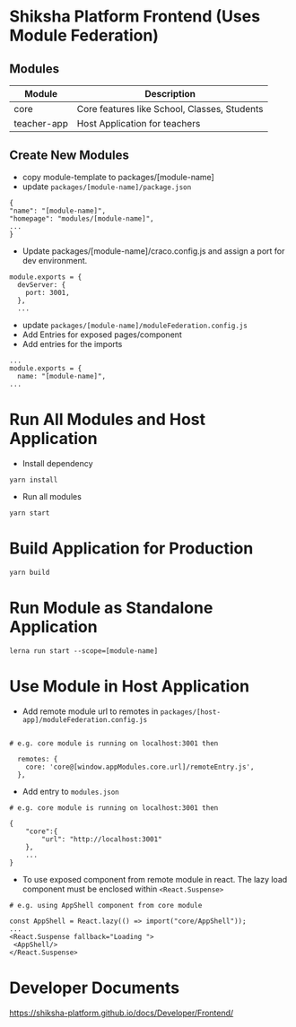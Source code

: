 # Shiksha Platform Frontend (Uses Module Federation)

## Modules

| Module      | Description                                  |
| ----------- | -------------------------------------------- |
| core        | Core features like School, Classes, Students |
| teacher-app | Host Application for teachers                |

## Create New Modules

- copy module-template to packages/[module-name]
- update `packages/[module-name]/package.json`

```
{
"name": "[module-name]",
"homepage": "modules/[module-name]",
...
}
```

- Update packages/[module-name]/craco.config.js and assign a port for dev environment.

```
module.exports = {
  devServer: {
    port: 3001,
  },
  ...
```

- update `packages/[module-name]/moduleFederation.config.js `
- Add Entries for exposed pages/component
- Add entries for the imports

```
...
module.exports = {
  name: "[module-name]",
...

```

# Run All Modules and Host Application

- Install dependency

```
yarn install
```

- Run all modules

```
yarn start
```

# Build Application for Production

```
yarn build

```

# Run Module as Standalone Application

```
lerna run start --scope=[module-name]

```

# Use Module in Host Application

- Add remote module url to remotes in `packages/[host-app]/moduleFederation.config.js `

```

# e.g. core module is running on localhost:3001 then

  remotes: {
    core: 'core@[window.appModules.core.url]/remoteEntry.js',
  },
```

- Add entry to `modules.json`

```
# e.g. core module is running on localhost:3001 then

{
    "core":{
        "url": "http://localhost:3001"
    },
    ...
}
```

- To use exposed component from remote module in react.
  The lazy load component must be enclosed within `<React.Suspense>`

```
# e.g. using AppShell component from core module

const AppShell = React.lazy(() => import("core/AppShell"));
...
<React.Suspense fallback="Loading ">
 <AppShell/>
</React.Suspense>
```

# Developer Documents

https://shiksha-platform.github.io/docs/Developer/Frontend/
